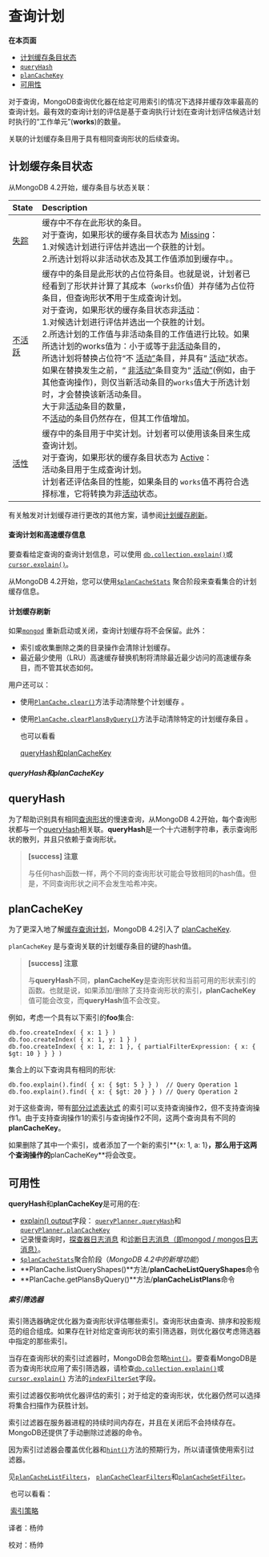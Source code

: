 # 查询计划

**在本页面**

*   [计划缓存条目状态](#计划)
*   [`queryHash`](#queryHash)
*   [`planCacheKey`](#planCacheKey)
*   [可用性](#可用性)

对于查询，MongoDB查询优化器在给定可用索引的情况下选择并缓存效率最高的查询计划。最有效的查询计划的评估是基于查询执行计划在查询计划评估候选计划时执行的“工作单元”(**works**)的数量。

关联的计划缓存条目用于具有相同查询形状的后续查询。


## <span id="计划">计划缓存条目状态</span>

从MongoDB 4.2开始，缓存条目与状态关联：

| State                                                        | Description                                                  |
| :----------------------------------------------------------- | :----------------------------------------------------------- |
| [失踪](https://docs.mongodb.com/manual/core/query-plans/#cache-entry-missing) | 缓存中不存在此形状的条目。<br />对于查询，如果形状的缓存条目状态为 [Missing](https://docs.mongodb.com/manual/core/query-plans/#cache-entry-missing)：<br />1.对候选计划进行评估并选出一个获胜的计划。<br />2.所选计划将以非活动状态及其工作值添加到缓存中。。 |
| [不活跃](https://docs.mongodb.com/manual/core/query-plans/#cache-entry-inactive) | 缓存中的条目是此形状的占位符条目。也就是说，计划者已经看到了形状并计算了其成本（`works`价值）并存储为占位符条目，但查询形状**不**用于生成查询计划。<br />对于查询，如果形状的缓存条目状态非[活动](https://docs.mongodb.com/manual/core/query-plans/#cache-entry-inactive)：<br />1.对候选计划进行评估并选出一个获胜的计划。<br />2.所选计划的工作值与非活动条目的工作值进行比较。如果所选计划的works值为：小于或等于[非活动](https://docs.mongodb.com/manual/core/query-plans/#cache-entry-inactive)条目的，<br />所选计划将替换占位符“不 [活动”](https://docs.mongodb.com/manual/core/query-plans/#cache-entry-inactive)条目，并具有“ [活动”](https://docs.mongodb.com/manual/core/query-plans/#cache-entry-active)状态。<br />如果在替换发生之前，“ [非活动”](https://docs.mongodb.com/manual/core/query-plans/#cache-entry-inactive)条目变为“ [活动”](https://docs.mongodb.com/manual/core/query-plans/#cache-entry-active)(例如，由于其他查询操作)，则仅当新活动条目的`works`值大于所选计划时，才会替换该新活动条目。<br />大于非[活动](https://docs.mongodb.com/manual/core/query-plans/#cache-entry-inactive)条目的数量，<br />不[活动](https://docs.mongodb.com/master/core/query-plans/#cache-entry-inactive)的条目仍然存在，但其工作值增加。 |
| [活性](https://docs.mongodb.com/manual/core/query-plans/#cache-entry-active) | 缓存中的条目用于中奖计划。计划者可以使用该条目来生成查询计划。<br />对于查询，如果形状的缓存条目状态为 [Active](https://docs.mongodb.com/manual/core/query-plans/#cache-entry-active)：<br />活动条目用于生成查询计划。<br />计划者还评估条目的性能，如果条目的 `works`值不再符合选择标准，它将转换为非[活动](https://docs.mongodb.com/manual/core/query-plans/#cache-entry-inactive)状态。 |

有关触发对计划缓存进行更改的其他方案，请参阅[计划缓存刷新](https://docs.mongodb.com/manual/core/query-plans/#query-plans-plan-cache-flushes)。

#### 查询计划和高速缓存信息

要查看给定查询的查询计划信息，可以使用 [`db.collection.explain()`](https://docs.mongodb.com/manual/reference/method/db.collection.explain/#db.collection.explain)或[`cursor.explain()`](https://docs.mongodb.com/manual/reference/method/cursor.explain/#cursor.explain)。

从MongoDB 4.2开始，您可以使用[`$planCacheStats`](https://docs.mongodb.com/manual/reference/operator/aggregation/planCacheStats/#pipe._S_planCacheStats) 聚合阶段来查看集合的计划缓存信息。

#### 计划缓存刷新

如果[`mongod`](https://docs.mongodb.com/manual/reference/program/mongod/#bin.mongod) 重新启动或关闭，查询计划缓存将不会保留。此外：

- 索引或收集删除之类的目录操作会清除计划缓存。
- 最近最少使用（LRU）高速缓存替换机制将清除最近最少访问的高速缓存条目，而不管其状态如何。

用户还可以：

- 使用[`PlanCache.clear()`](https://docs.mongodb.com/manual/reference/method/PlanCache.clear/#PlanCache.clear)方法手动清除整个计划缓存 。

- 使用[`PlanCache.clearPlansByQuery()`](https://docs.mongodb.com/manual/reference/method/PlanCache.clearPlansByQuery/#PlanCache.clearPlansByQuery)方法手动清除特定的计划缓存条目 。

  也可以看看

  [queryHash和planCacheKey](https://docs.mongodb.com/manual/core/query-plans/#query-hash-plan-cache-key)

##### queryHash和planCacheKey

## <span id="queryHash">queryHash</span>

为了帮助识别具有相同[查询形状](https://docs.mongodb.com/manual/reference/glossary/#term-query-shape)的慢速查询，从MongoDB 4.2开始，每个查询形状都与一个[queryHash](https://docs.mongodb.com/manual/release-notes/4.2/#query-hash)相关联。**queryHash**是一个十六进制字符串，表示查询形状的散列，并且只依赖于查询形状。

> **[success] 注意**
>
> 与任何hash函数一样，两个不同的查询形状可能会导致相同的hash值。但是，不同查询形状之间不会发生哈希冲突。

## <span id="planCacheKey">planCacheKey</span>

为了更深入地了解[缓存查询计划](https://docs.mongodb.com/master/core/query-plans/#)，MongoDB 4.2引入了 [planCacheKey](https://docs.mongodb.com/master/release-notes/4.2/#plan-cache-key).

`planCacheKey` 是与查询关联的计划缓存条目的键的hash值。

> **[success] 注意**
>
> 与**queryHash**不同，**planCacheKey**是查询形状和当前可用的形状索引的函数。也就是说，如果添加/删除了支持查询形状的索引，**planCacheKey**值可能会改变，而**queryHash**值不会改变。

例如，考虑一个具有以下索引的**foo**集合:

```shell
db.foo.createIndex( { x: 1 } )
db.foo.createIndex( { x: 1, y: 1 } )
db.foo.createIndex( { x: 1, z: 1 }, { partialFilterExpression: { x: { $gt: 10 } } } )
```

集合上的以下查询具有相同的形状:

```shell
db.foo.explain().find( { x: { $gt: 5 } } )  // Query Operation 1
db.foo.explain().find( { x: { $gt: 20 } } ) // Query Operation 2
```

对于这些查询，带有[部分过滤表达式](https://docs.mongodb.com/master/core/index-partial/#partial-index-query-coverage) 的索引可以支持查询操作2，但不支持查询操作1。由于支持查询操作1的索引与查询操作2不同，这两个查询具有不同的**planCacheKey**。

如果删除了其中一个索引，或者添加了一个新的索引**{x: 1, a: 1}**，那么用于这两个查询操作的**planCacheKey**将会改变。

## <span id="可用性">可用性</span>

**queryHash**和**planCacheKey**是可用的在:

- [explain() output](https://docs.mongodb.com/manual/reference/explain-results/)字段： [`queryPlanner.queryHash`](https://docs.mongodb.com/manual/reference/explain-results/#explain.queryPlanner.queryHash)和 [`queryPlanner.planCacheKey`](https://docs.mongodb.com/manual/reference/explain-results/#explain.queryPlanner.planCacheKey)
- 记录慢查询时，[探查器日志消息](https://docs.mongodb.com/manual/tutorial/manage-the-database-profiler/) 和[诊断日志消息（即mongod / mongos日志消息）](https://docs.mongodb.com/manual/reference/log-messages/)。
- [`$planCacheStats`](https://docs.mongodb.com/manual/reference/operator/aggregation/planCacheStats/#pipe._S_planCacheStats)聚合阶段（*MongoDB 4.2中的新增功能*）
-  **PlanCache.listQueryShapes()**方法/**planCacheListQueryShapes**命令
- **PlanCache.getPlansByQuery()**方法/**planCacheListPlans**命令

##### 索引筛选器

索引筛选器确定优化器为查询形状评估哪些索引。查询形状由查询、排序和投影规范的组合组成。如果存在针对给定查询形状的索引筛选器，则优化器仅考虑筛选器中指定的那些索引。

当存在查询形状的索引过滤器时，MongoDB会忽略[`hint()`](https://docs.mongodb.com/manual/reference/method/cursor.hint/#cursor.hint)。要查看MongoDB是否为查询形状应用了索引筛选器，请检查[`db.collection.explain()`](https://docs.mongodb.com/master/reference/method/db.collection.explain/#db.collection.explain)或[`cursor.explain()`](https://docs.mongodb.com/master/reference/method/cursor.explain/#cursor.explain) 方法的[`indexFilterSet`](https://docs.mongodb.com/master/reference/explain-results/#explain.queryPlanner.indexFilterSet)字段。

索引过滤器仅影响优化器评估的索引；对于给定的查询形状，优化器仍然可以选择将集合扫描作为获胜计划。

索引过滤器在服务器进程的持续时间内存在，并且在关闭后不会持续存在。MongoDB还提供了手动删除过滤器的命令。

因为索引过滤器会覆盖优化器和[`hint()`](https://docs.mongodb.com/manual/reference/method/cursor.hint/#cursor.hint)方法的预期行为，所以请谨慎使用索引过滤器。

见[`planCacheListFilters`](https://docs.mongodb.com/manual/reference/command/planCacheListFilters/#dbcmd.planCacheListFilters)， [`planCacheClearFilters`](https://docs.mongodb.com/manual/reference/command/planCacheClearFilters/#dbcmd.planCacheClearFilters)和[`planCacheSetFilter`](https://docs.mongodb.com/manual/reference/command/planCacheSetFilter/#dbcmd.planCacheSetFilter)。

​	也可以看看：

​	[索引策略](https://docs.mongodb.com/manual/applications/indexes/)



译者：杨帅

校对：杨帅